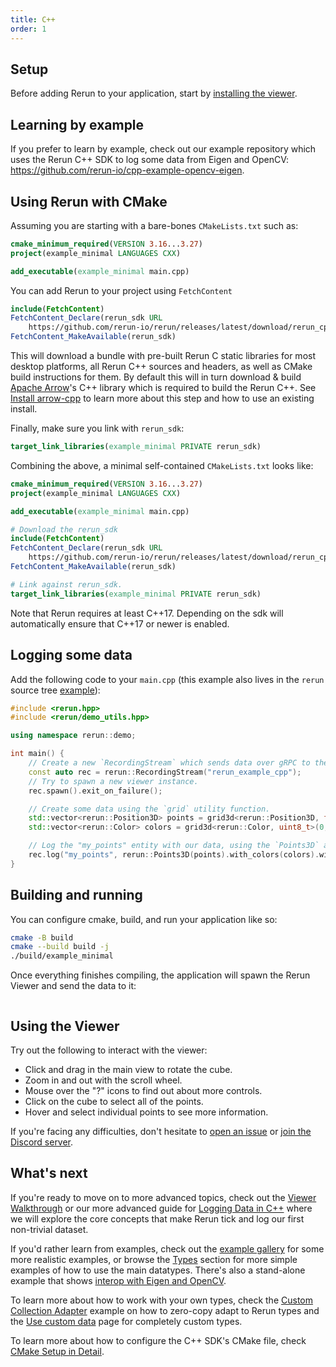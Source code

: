```yaml
---
title: C++
order: 1
---
```


## Setup

Before adding Rerun to your application, start by [installing the viewer](../installing-viewer.md#installing-the-viewer).

## Learning by example

If you prefer to learn by example, check out our example repository which uses the Rerun C++ SDK to log some data from Eigen and OpenCV: <https://github.com/rerun-io/cpp-example-opencv-eigen>.

## Using Rerun with CMake

Assuming you are starting with a bare-bones `CMakeLists.txt` such as:

```cmake
cmake_minimum_required(VERSION 3.16...3.27)
project(example_minimal LANGUAGES CXX)

add_executable(example_minimal main.cpp)
```

You can add Rerun to your project using `FetchContent`

```cmake
include(FetchContent)
FetchContent_Declare(rerun_sdk URL
    https://github.com/rerun-io/rerun/releases/latest/download/rerun_cpp_sdk.zip)
FetchContent_MakeAvailable(rerun_sdk)
```

This will download a bundle with pre-built Rerun C static libraries for most desktop platforms,
all Rerun C++ sources and headers, as well as CMake build instructions for them.
By default this will in turn download & build [Apache Arrow](https://arrow.apache.org/)'s C++ library which is required to build the Rerun C++.
See [Install arrow-cpp](https://ref.rerun.io/docs/cpp/stable/md__2home_2runner_2work_2rerun_2rerun_2rerun__cpp_2arrow__cpp__install.html) to learn more about this step and how to use an existing install.

Finally, make sure you link with `rerun_sdk`:

```cmake
target_link_libraries(example_minimal PRIVATE rerun_sdk)
```

Combining the above, a minimal self-contained `CMakeLists.txt` looks like:

```cmake
cmake_minimum_required(VERSION 3.16...3.27)
project(example_minimal LANGUAGES CXX)

add_executable(example_minimal main.cpp)

# Download the rerun_sdk
include(FetchContent)
FetchContent_Declare(rerun_sdk URL
    https://github.com/rerun-io/rerun/releases/latest/download/rerun_cpp_sdk.zip)
FetchContent_MakeAvailable(rerun_sdk)

# Link against rerun_sdk.
target_link_libraries(example_minimal PRIVATE rerun_sdk)
```

Note that Rerun requires at least C++17. Depending on the sdk will automatically ensure that C++17 or newer is enabled.

## Logging some data

Add the following code to your `main.cpp`
(this example also lives in the `rerun` source tree [example](https://github.com/rerun-io/rerun/blob/latest/examples/cpp/minimal/main.cpp)):

```cpp
#include <rerun.hpp>
#include <rerun/demo_utils.hpp>

using namespace rerun::demo;

int main() {
    // Create a new `RecordingStream` which sends data over gRPC to the viewer process.
    const auto rec = rerun::RecordingStream("rerun_example_cpp");
    // Try to spawn a new viewer instance.
    rec.spawn().exit_on_failure();

    // Create some data using the `grid` utility function.
    std::vector<rerun::Position3D> points = grid3d<rerun::Position3D, float>(-10.f, 10.f, 10);
    std::vector<rerun::Color> colors = grid3d<rerun::Color, uint8_t>(0, 255, 10);

    // Log the "my_points" entity with our data, using the `Points3D` archetype.
    rec.log("my_points", rerun::Points3D(points).with_colors(colors).with_radii({0.5f}));
}
```

## Building and running

You can configure cmake, build, and run your application like so:

```bash
cmake -B build
cmake --build build -j
./build/example_minimal
```

Once everything finishes compiling, the application will spawn the Rerun Viewer and send the data to it:

<picture>
  <img src="https://static.rerun.io/intro_cpp_result/398c8fb79766e370a65b051b38eac680671c348a/full.png" alt="">
  <source media="(max-width: 480px)" srcset="https://static.rerun.io/intro_cpp_result/398c8fb79766e370a65b051b38eac680671c348a/480w.png">
  <source media="(max-width: 768px)" srcset="https://static.rerun.io/intro_cpp_result/398c8fb79766e370a65b051b38eac680671c348a/768w.png">
  <source media="(max-width: 1024px)" srcset="https://static.rerun.io/intro_cpp_result/398c8fb79766e370a65b051b38eac680671c348a/1024w.png">
  <source media="(max-width: 1200px)" srcset="https://static.rerun.io/intro_cpp_result/398c8fb79766e370a65b051b38eac680671c348a/1200w.png">
</picture>

## Using the Viewer

Try out the following to interact with the viewer:

-   Click and drag in the main view to rotate the cube.
-   Zoom in and out with the scroll wheel.
-   Mouse over the "?" icons to find out about more controls.
-   Click on the cube to select all of the points.
-   Hover and select individual points to see more information.

If you're facing any difficulties, don't hesitate to [open an issue](https://github.com/rerun-io/rerun/issues/new/choose) or [join the Discord server](https://discord.gg/PXtCgFBSmH).

## What's next

If you're ready to move on to more advanced topics, check out the [Viewer Walkthrough](../navigating-the-viewer.md) or our
more advanced guide for [Logging Data in C++](../data-in/cpp.md) where we will explore the core concepts that make
Rerun tick and log our first non-trivial dataset.

If you'd rather learn from examples, check out the [example gallery](/examples) for some more realistic examples, or browse the [Types](../../reference/types.md) section for more simple examples of how to use the main datatypes.
There's also a stand-alone example that shows [interop with Eigen and OpenCV](https://github.com/rerun-io/cpp-example-opencv-eigen).

To learn more about how to work with your own types, check the [Custom Collection Adapter](https://github.com/rerun-io/rerun/tree/latest/examples/cpp/custom_collection_adapter) example on how to zero-copy adapt to Rerun types
and the [Use custom data](../../howto/extend/custom-data.md) page for completely custom types.

To learn more about how to configure the C++ SDK's CMake file, check [CMake Setup in Detail](https://ref.rerun.io/docs/cpp/stable/md__2home_2runner_2work_2rerun_2rerun_2rerun__cpp_2cmake__setup__in__detail.html).
